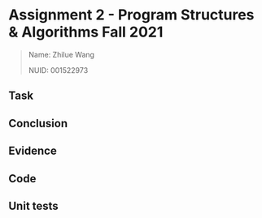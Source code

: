 # Assignment 2 - Program Structures & Algorithms Fall 2021

> Name: Zhilue Wang
>
> NUID: 001522973

## Task

## Conclusion

## Evidence

## Code

## Unit tests